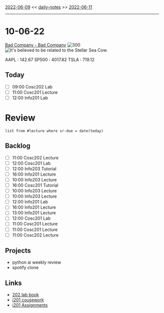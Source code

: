 [2022-06-09](daily_notes/2022-06-09) << [daily-notes](notes/daily-notes.md) >> [2022-06-11](daily_notes/2022-06-11)

---
# 10-06-22
[Bad Company - Bad Company](spotify:album:6DaTfshdfMQiM00Yw1CG3J)
![300](https://i.scdn.co/image/bced88d2be33cab73adbb5ab2db47a5c78a76488)
![It's believed to be related to the Stellar Sea Cow.](https://imgs.xkcd.com/comics/shuttle_skeleton.png)

AAPL : 142.67 
SP500 : 4017.82 
TSLA : 719.12

## Today
- [ ] 09:00 Cosc202 Lab
- [ ] 11:00 Cosc201 Lecture
- [ ] 12:00 Info201 Lab

# Review
```dataview
list from #lecture where sr-due = date(today)
```

## Backlog
- [ ] 11:00 Cosc202 Lecture
- [ ] 12:00 Cosc201 Lab
- [ ] 12:00 Info203 Tutorial
- [ ] 16:00 Info201 Lecture
- [ ] 10:00 Info203 Lecture
- [ ] 16:00 Cosc201 Tutorial
- [ ] 10:00 Info203 Lecture
- [ ] 10:00 Info203 Lecture
- [ ] 12:00 Info201 Lab
- [ ] 16:00 Info201 Lecture
- [ ] 13:00 Info201 Lecture
- [ ] 12:00 Cosc201 Lab
- [ ] 11:00 Cosc201 Lecture
- [ ] 11:00 Cosc201 Lecture
- [ ] 11:00 Cosc202 Lecture

## Projects
- python ai weekly review
- spotify clone

## Links
- [202 lab book](C:\Users\Jet%20Hughes\Documents\Personal\COSC202LabBook-2.pdf)
- [i201 cousework](https://isgb.otago.ac.nz/infosci/INFO201/labs_release/raw/master/output/info201_labs.html#)
- [i201 Assignments](https://isgb.otago.ac.nz/info201/shared/assignments_release/raw/master/output/info201_assignments.html)